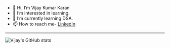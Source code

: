 - 👋 Hi, I’m Vijay Kumar Karan
- 👀 I’m interested in learning.
- 🌱 I’m currently learning DSA.
- 📫 How to reach me- [LinkedIn](https://www.linkedin.com/in/vijay-kumar-karan-9b6396218/)
---
![Vijay's GitHub stats](https://github-readme-stats.vercel.app/api?username=vijaykumarkaran132001&show_icons=true&theme=default)
<!---
vijaykumarkaran132001/vijaykumarkaran132001 is a ✨ special ✨ repository because its `README.md` (this file) appears on your GitHub profile.
You can click the Preview link to take a look at your changes.
--->
